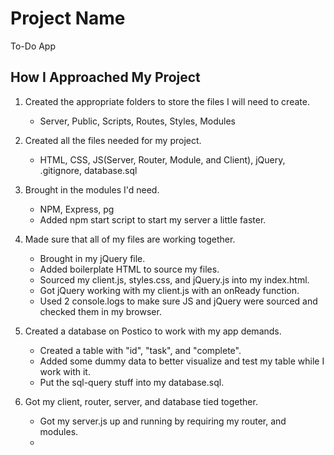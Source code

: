 # Project Name

To-Do App

## How I Approached My Project

1. Created the appropriate folders to store the files I will need to create.
    - Server, Public, Scripts, Routes, Styles, Modules

2. Created all the files needed for my project.
    - HTML, CSS, JS(Server, Router, Module, and Client), jQuery, .gitignore, database.sql

3. Brought in the modules I'd need.
    - NPM, Express, pg
    - Added npm start script to start my server a little faster.

4. Made sure that all of my files are working together.
    - Brought in my jQuery file.
    - Added boilerplate HTML to source my files.
    - Sourced my client.js, styles.css, and jQuery.js into my index.html.
    - Got jQuery working with my client.js with an onReady function.
    - Used 2 console.logs to make sure JS and jQuery were sourced and checked them in my browser.

5. Created a database on Postico to work with my app demands.
    - Created a table with "id", "task", and "complete".
    - Added some dummy data to better visualize and test my table while I work with it.
    - Put the sql-query stuff into my database.sql.

6. Got my client, router, server, and database tied together.
    - Got my server.js up and running by requiring my router, and modules.
    - 